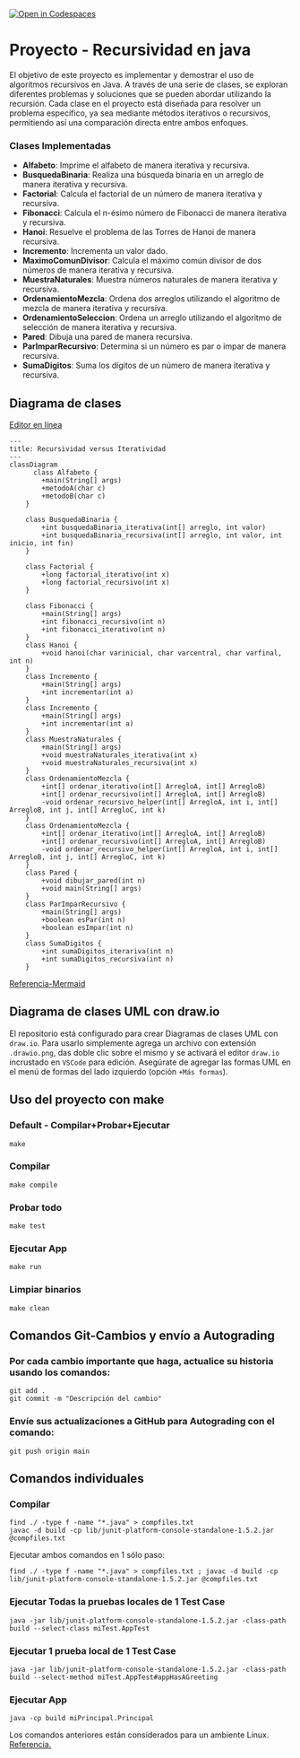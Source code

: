 [![Open in Codespaces](https://classroom.github.com/assets/launch-codespace-2972f46106e565e64193e422d61a12cf1da4916b45550586e14ef0a7c637dd04.svg)](https://classroom.github.com/open-in-codespaces?assignment_repo_id=20700240)
# Proyecto - Recursividad en java

El objetivo de este proyecto es implementar y demostrar el uso de algoritmos recursivos en Java. A través de una serie de clases, se exploran diferentes problemas y soluciones que se pueden abordar utilizando la recursión. Cada clase en el proyecto está diseñada para resolver un problema específico, ya sea mediante métodos iterativos o recursivos, permitiendo así una comparación directa entre ambos enfoques.

### Clases Implementadas

- **Alfabeto**: Imprime el alfabeto de manera iterativa y recursiva.
- **BusquedaBinaria**: Realiza una búsqueda binaria en un arreglo de manera iterativa y recursiva.
- **Factorial**: Calcula el factorial de un número de manera iterativa y recursiva.
- **Fibonacci**: Calcula el n-ésimo número de Fibonacci de manera iterativa y recursiva.
- **Hanoi**: Resuelve el problema de las Torres de Hanoi de manera recursiva.
- **Incremento**: Incrementa un valor dado.
- **MaximoComunDivisor**: Calcula el máximo común divisor de dos números de manera iterativa y recursiva.
- **MuestraNaturales**: Muestra números naturales de manera iterativa y recursiva.
- **OrdenamientoMezcla**: Ordena dos arreglos utilizando el algoritmo de mezcla de manera iterativa y recursiva.
- **OrdenamientoSeleccion**: Ordena un arreglo utilizando el algoritmo de selección de manera iterativa y recursiva.
- **Pared**: Dibuja una pared de manera recursiva.
- **ParImparRecursivo**: Determina si un número es par o impar de manera recursiva.
- **SumaDigitos**: Suma los dígitos de un número de manera iterativa y recursiva.



## Diagrama de clases
[Editor en línea](https://mermaid.live/)
```mermaid
---
title: Recursividad versus Iteratividad
---
classDiagram
      class Alfabeto {
        +main(String[] args)
        +metodoA(char c)
        +metodoB(char c)
    }

    class BusquedaBinaria {
        +int busquedaBinaria_iterativa(int[] arreglo, int valor)
        +int busquedaBinaria_recursiva(int[] arreglo, int valor, int inicio, int fin)
    }

    class Factorial {
        +long factorial_iterativo(int x)
        +long factorial_recursivo(int x)
    }

    class Fibonacci {
        +main(String[] args)
        +int fibonacci_recursivo(int n)
        +int fibonacci_iterativo(int n)
    }
    class Hanoi {
        +void hanoi(char varinicial, char varcentral, char varfinal, int n)
    }
    class Incremento {
        +main(String[] args)
        +int incrementar(int a)
    }
    class Incremento {
        +main(String[] args)
        +int incrementar(int a)
    }
    class MuestraNaturales {
        +main(String[] args)
        +void muestraNaturales_iterativa(int x)
        +void muestraNaturales_recursiva(int x)
    }
    class OrdenamientoMezcla {
        +int[] ordenar_iterativo(int[] ArregloA, int[] ArregloB)
        +int[] ordenar_recursivo(int[] ArregloA, int[] ArregloB)
        -void ordenar_recursivo_helper(int[] ArregloA, int i, int[] ArregloB, int j, int[] ArregloC, int k)
    }
    class OrdenamientoMezcla {
        +int[] ordenar_iterativo(int[] ArregloA, int[] ArregloB)
        +int[] ordenar_recursivo(int[] ArregloA, int[] ArregloB)
        -void ordenar_recursivo_helper(int[] ArregloA, int i, int[] ArregloB, int j, int[] ArregloC, int k)
    }
    class Pared {
        +void dibujar_pared(int n)
        +void main(String[] args)
    }
    class ParImparRecursivo {
        +main(String[] args)
        +boolean esPar(int n)
        +boolean esImpar(int n)
    }
    class SumaDigitos {
        +int sumaDigitos_iterariva(int n)
        +int sumaDigitos_recursiva(int n)
    }
```
[Referencia-Mermaid](https://mermaid.js.org/syntax/classDiagram.html)

## Diagrama de clases UML con draw.io
El repositorio está configurado para crear Diagramas de clases UML con ```draw.io```. Para usarlo simplemente agrega un archivo con extensión ```.drawio.png```, das doble clic sobre el mismo y se activará el editor ```draw.io``` incrustado en ```VSCode``` para edición. Asegúrate de agregar las formas UML en el menú de formas del lado izquierdo (opción ```+Más formas```).

## Uso del proyecto con make

### Default - Compilar+Probar+Ejecutar
```
make
```
### Compilar
```
make compile
```
### Probar todo
```
make test
```
### Ejecutar App
```
make run
```
### Limpiar binarios
```
make clean
```
## Comandos Git-Cambios y envío a Autograding

### Por cada cambio importante que haga, actualice su historia usando los comandos:
```
git add .
git commit -m "Descripción del cambio"
```
### Envíe sus actualizaciones a GitHub para Autograding con el comando:
```
git push origin main
```
## Comandos individuales
### Compilar

```
find ./ -type f -name "*.java" > compfiles.txt
javac -d build -cp lib/junit-platform-console-standalone-1.5.2.jar @compfiles.txt
```
Ejecutar ambos comandos en 1 sólo paso:

```
find ./ -type f -name "*.java" > compfiles.txt ; javac -d build -cp lib/junit-platform-console-standalone-1.5.2.jar @compfiles.txt
```


### Ejecutar Todas la pruebas locales de 1 Test Case

```
java -jar lib/junit-platform-console-standalone-1.5.2.jar -class-path build --select-class miTest.AppTest
```
### Ejecutar 1 prueba local de 1 Test Case

```
java -jar lib/junit-platform-console-standalone-1.5.2.jar -class-path build --select-method miTest.AppTest#appHasAGreeting
```
### Ejecutar App
```
java -cp build miPrincipal.Principal
```
Los comandos anteriores están considerados para un ambiente Linux. [Referencia.](https://www.baeldung.com/junit-run-from-command-line)
